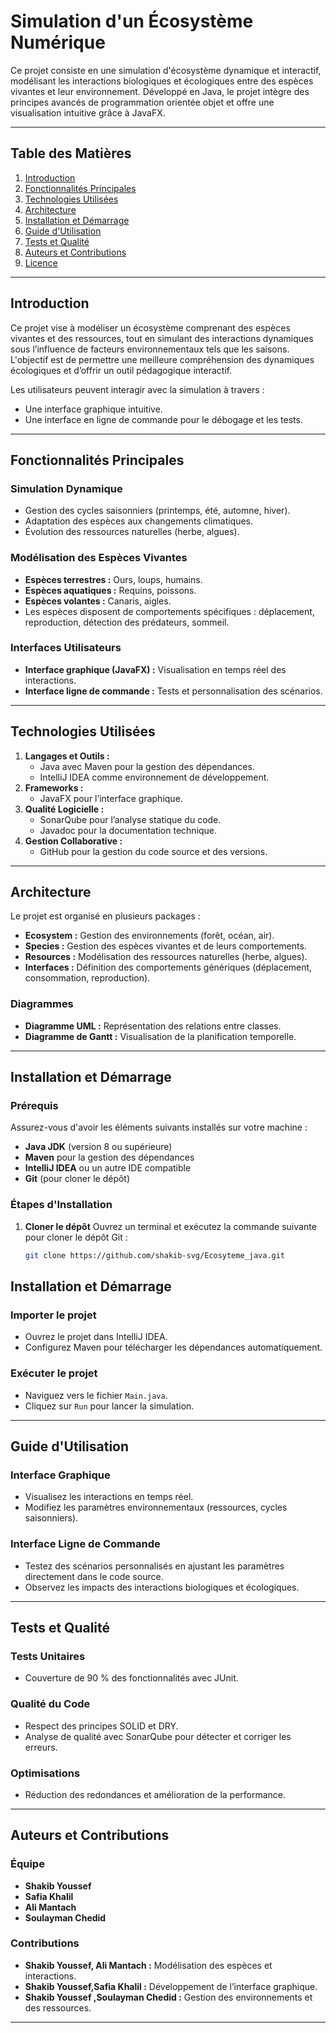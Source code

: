 # Simulation d'un Écosystème Numérique

Ce projet consiste en une simulation d'écosystème dynamique et interactif, modélisant les interactions biologiques et écologiques entre des espèces vivantes et leur environnement. Développé en Java, le projet intègre des principes avancés de programmation orientée objet et offre une visualisation intuitive grâce à JavaFX.

---

## Table des Matières
1. [Introduction](#introduction)
2. [Fonctionnalités Principales](#fonctionnalités-principales)
3. [Technologies Utilisées](#technologies-utilisées)
4. [Architecture](#architecture)
5. [Installation et Démarrage](#installation-et-démarrage)
6. [Guide d'Utilisation](#guide-dutilisation)
7. [Tests et Qualité](#tests-et-qualité)
8. [Auteurs et Contributions](#auteurs-et-contributions)
9. [Licence](#licence)

--- 

## Introduction

Ce projet vise à modéliser un écosystème comprenant des espèces vivantes et des ressources, tout en simulant des interactions dynamiques sous l’influence de facteurs environnementaux tels que les saisons. L'objectif est de permettre une meilleure compréhension des dynamiques écologiques et d’offrir un outil pédagogique interactif.

Les utilisateurs peuvent interagir avec la simulation à travers :
- Une interface graphique intuitive.
- Une interface en ligne de commande pour le débogage et les tests.

---

## Fonctionnalités Principales

### Simulation Dynamique
- Gestion des cycles saisonniers (printemps, été, automne, hiver).
- Adaptation des espèces aux changements climatiques.
- Évolution des ressources naturelles (herbe, algues).

### Modélisation des Espèces Vivantes
- **Espèces terrestres :** Ours, loups, humains.
- **Espèces aquatiques :** Requins, poissons.
- **Espèces volantes :** Canaris, aigles.
- Les espèces disposent de comportements spécifiques : déplacement, reproduction, détection des prédateurs, sommeil.

### Interfaces Utilisateurs
- **Interface graphique (JavaFX) :** Visualisation en temps réel des interactions.
- **Interface ligne de commande :** Tests et personnalisation des scénarios.

---

## Technologies Utilisées

1. **Langages et Outils :**
   - Java avec Maven pour la gestion des dépendances.
   - IntelliJ IDEA comme environnement de développement.
2. **Frameworks :**
   - JavaFX pour l’interface graphique.
3. **Qualité Logicielle :**
   - SonarQube pour l’analyse statique du code.
   - Javadoc pour la documentation technique.
4. **Gestion Collaborative :**
   - GitHub pour la gestion du code source et des versions.

---

## Architecture

Le projet est organisé en plusieurs packages :
- **Ecosystem :** Gestion des environnements (forêt, océan, air).
- **Species :** Gestion des espèces vivantes et de leurs comportements.
- **Resources :** Modélisation des ressources naturelles (herbe, algues).
- **Interfaces :** Définition des comportements génériques (déplacement, consommation, reproduction).

### Diagrammes
- **Diagramme UML :** Représentation des relations entre classes.
- **Diagramme de Gantt :** Visualisation de la planification temporelle.

---

## Installation et Démarrage

### Prérequis
Assurez-vous d'avoir les éléments suivants installés sur votre machine :
- **Java JDK** (version 8 ou supérieure)
- **Maven** pour la gestion des dépendances
- **IntelliJ IDEA** ou un autre IDE compatible
- **Git** (pour cloner le dépôt)

### Étapes d'Installation

1. **Cloner le dépôt**
   Ouvrez un terminal et exécutez la commande suivante pour cloner le dépôt Git :
   ```bash
   git clone https://github.com/shakib-svg/Ecosyteme_java.git
## Installation et Démarrage

### Importer le projet
- Ouvrez le projet dans IntelliJ IDEA.
- Configurez Maven pour télécharger les dépendances automatiquement.

### Exécuter le projet
- Naviguez vers le fichier `Main.java`.
- Cliquez sur `Run` pour lancer la simulation.

---

## Guide d'Utilisation

### Interface Graphique
- Visualisez les interactions en temps réel.
- Modifiez les paramètres environnementaux (ressources, cycles saisonniers).

### Interface Ligne de Commande
- Testez des scénarios personnalisés en ajustant les paramètres directement dans le code source.
- Observez les impacts des interactions biologiques et écologiques.

---

## Tests et Qualité

### Tests Unitaires
- Couverture de 90 % des fonctionnalités avec JUnit.

### Qualité du Code
- Respect des principes SOLID et DRY.
- Analyse de qualité avec SonarQube pour détecter et corriger les erreurs.

### Optimisations
- Réduction des redondances et amélioration de la performance.

---

## Auteurs et Contributions

### Équipe
- **Shakib Youssef**
- **Safia Khalil**
- **Ali Mantach**
- **Soulayman Chedid**

### Contributions
- **Shakib Youssef, Ali Mantach :** Modélisation des espèces et interactions.
- **Shakib Youssef,Safia Khalil :** Développement de l’interface graphique.
- **Shakib Youssef ,Soulayman Chedid :** Gestion des environnements et des ressources.

---
